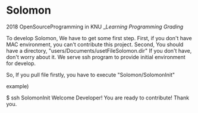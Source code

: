 # Solomon
2018 OpenSourceProgramming in KNU __Learning Programming Grading_

To develop Solomon, We have to get some first step. 
First, if you don't have MAC environment, you can't contribute this project. 
Second, You should have a directory, "users/Documents/usetFileSolomon.dir" 
If you don't have, don't worry about it. 
We serve ssh program to provide initial environment for develop.

So, If you pull file firstly, you have to execute "Solomon/SolomonInit"

example)

$ ssh SolomonInit 
Welcome Developer! 
You are ready to contribute! Thank you.
